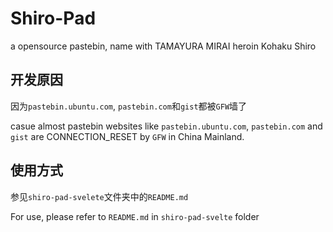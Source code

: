 # Shiro-Pad
a opensource pastebin, name with TAMAYURA MIRAI heroin Kohaku Shiro

## 开发原因

因为`pastebin.ubuntu.com`, `pastebin.com`和`gist`都被`GFW`墙了

casue almost pastebin websites like `pastebin.ubuntu.com`, `pastebin.com` and `gist` are CONNECTION_RESET by `GFW` in China Mainland.

## 使用方式

参见`shiro-pad-svelete`文件夹中的`README.md`

For use, please refer to `README.md` in `shiro-pad-svelte` folder






